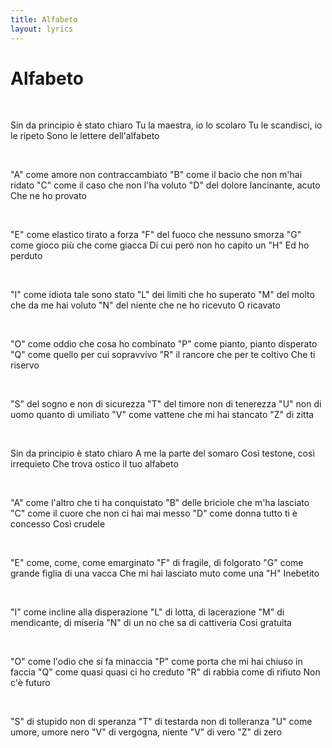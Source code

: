 ```yaml
---
title: Alfabeto
layout: lyrics
---
```

# Alfabeto

<br>

Sin da principio è stato chiaro
Tu la maestra, io lo scolaro
Tu le scandisci, io le ripeto
Sono le lettere dell'alfabeto

<br>

"A" come amore non contraccambiato
"B" come il bacio che non m'hai ridato
"C" come il caso che non l'ha voluto
"D" del dolore lancinante, acuto
Che ne ho provato

<br>

"E" come elastico tirato a forza
"F" del fuoco che nessuno smorza
"G" come gioco più che come giacca
Di cui però non ho capito un "H"
Ed ho perduto

<br>

"I" come idiota tale sono stato
"L" dei limiti che ho superato
"M" del molto che da me hai voluto
"N" del niente che ne ho ricevuto
O ricavato

<br>

"O" come oddio che cosa ho combinato
"P" come pianto, pianto disperato
"Q" come quello per cui sopravvivo
"R" il rancore che per te coltivo
Che ti riservo

<br>

"S" del sogno e non di sicurezza
"T" del timore non di tenerezza
"U" non di uomo quanto di umiliato
"V" come vattene che mi hai stancato
"Z" di zitta

<br>

Sin da principio è stato chiaro
A me la parte del somaro
Così testone, così irrequieto
Che trova ostico il tuo alfabeto

<br>

"A" come l'altro che ti ha conquistato
"B" delle briciole che m'ha lasciato
"C" come il cuore che non ci hai mai messo
"D" come donna tutto ti è concesso
Così crudele

<br>

"E" come, come, come emarginato
"F" di fragile, di folgorato
"G" come grande figlia di una vacca
Che mi hai lasciato muto come una "H"
Inebetito

<br>

"I" come incline alla disperazione
"L" di lotta, di lacerazione
"M" di mendicante, di miseria
"N" di un no che sa di cattiveria
Cosi gratuita

<br>

"O" come l'odio che si fa minaccia
"P" come porta che mi hai chiuso in faccia
"Q" come quasi quasi ci ho creduto
"R" di rabbia come di rifiuto
Non c'è futuro

<br>

"S" di stupido non di speranza
"T" di testarda non di tolleranza
"U" come umore, umore nero
"V" di vergogna, niente "V" di vero
"Z" di zero
